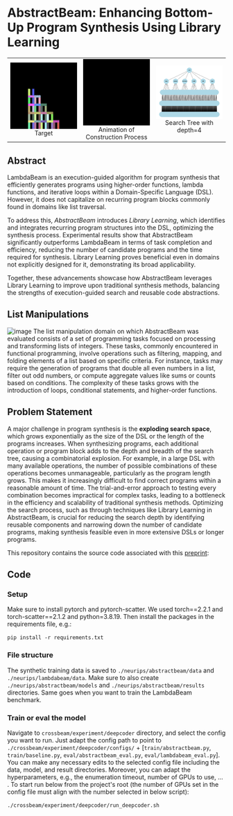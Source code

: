 
# AbstractBeam: Enhancing Bottom-Up Program Synthesis Using Library Learning
<table align="center" border="0" cellspacing="0" cellpadding="0" style="width: 100%;">
  <tr>
    <td style="text-align: center; border: none; width: 33%;">
      <img src="./tower_task_102_44.png" alt="Target" style="display: block; margin: auto; width: 100%; height: auto;">
      <div style="text-align: center;">Target</div>
    </td>
    <td style="text-align: center; border: none; width: 33%;">
      <img src="./tower_construction.gif" alt="Animation of Construction Process" style="display: block; margin: auto; width: 100%; height: auto;">
      <div style="text-align: center;">Animation of Construction Process</div>
    </td>
    <td style="text-align: center; border: none; width: 33%;">
      <img src="./searchtree.png" alt="Search Tree with depth=4" style="display: block; margin: auto; width: 100%; height: auto;">
      <div style="text-align: center;">Search Tree with depth=4</div>
    </td>
  </tr>
</table>

## Abstract
LambdaBeam is an execution-guided algorithm for program synthesis that efficiently generates programs using higher-order functions, lambda functions, and iterative loops within a Domain-Specific Language (DSL). However, it does not capitalize on recurring program blocks commonly found in domains like list traversal. 

To address this, *AbstractBeam* introduces *Library Learning*, which identifies and integrates recurring program structures into the DSL, optimizing the synthesis process. Experimental results show that AbstractBeam significantly outperforms LambdaBeam in terms of task completion and efficiency, reducing the number of candidate programs and the time required for synthesis. Library Learning proves beneficial even in domains not explicitly designed for it, demonstrating its broad applicability.

Together, these advancements showcase how AbstractBeam leverages Library Learning to improve upon traditional synthesis methods, balancing the strengths of execution-guided search and reusable code abstractions.

## List Manipulations
![image](https://github.com/user-attachments/assets/1356c2a7-a149-408c-9be5-4da561bdfcef)
The list manipulation domain on which AbstractBeam was evaluated consists of a set of programming tasks focused on processing and transforming lists of integers. These tasks, commonly encountered in functional programming, involve operations such as filtering, mapping, and folding elements of a list based on specific criteria. For instance, tasks may require the generation of programs that double all even numbers in a list, filter out odd numbers, or compute aggregate values like sums or counts based on conditions. The complexity of these tasks grows with the introduction of loops, conditional statements, and higher-order functions. 

## Problem Statement
A major challenge in program synthesis is the **exploding search space**, which grows exponentially as the size of the DSL or the length of the programs increases. When synthesizing programs, each additional operation or program block adds to the depth and breadth of the search tree, causing a combinatorial explosion. For example, in a large DSL with many available operations, the number of possible combinations of these operations becomes unmanageable, particularly as the program length grows. This makes it increasingly difficult to find correct programs within a reasonable amount of time. The trial-and-error approach to testing every combination becomes impractical for complex tasks, leading to a bottleneck in the efficiency and scalability of traditional synthesis methods. Optimizing the search process, such as through techniques like Library Learning in AbstractBeam, is crucial for reducing the search depth by identifying reusable components and narrowing down the number of candidate programs, making synthesis feasible even in more extensive DSLs or longer programs.


This repository contains the source code associated with this [preprint](https://arxiv.org/abs/2405.17514):


## Code
### Setup
Make sure to install pytorch and pytorch-scatter.
We used torch==2.2.1 and torch-scatter==2.1.2 and python=3.8.19.
Then install the packages in the requirements file, e.g.:
```
pip install -r requirements.txt
```
### File structure

The synthetic training data is saved to  `./neurips/abstractbeam/data` and  `./neurips/lambdabeam/data`.
Make sure to also create `./neurips/abstractbeam/models` and `./neurips/abstractbeam/results` directories. Same goes when you want to train the LambdaBeam benchmark.

### Train or eval the model
Navigate to `crossbeam/experiment/deepcoder` directory, and select the config you want to run.
Just adapt the config path to point to `./crossbeam/experiment/deepcoder/configs/` + [`train/abstractbeam.py`, `train/baseline.py`, `eval/abstractbeam_eval.py`, `eval/lambdabeam_eval.py`].
You can make any necessary edits to the selected config file including the data, model, and result directories.
Moreover, you can adapt the hyperparameters, e.g., the enumeration timeout, number of GPUs to use, ... .
To start run below from the project's root (the number of GPUs set in the config file must align with the number selected in below script):

```
./crossbeam/experiment/deepcoder/run_deepcoder.sh
```

